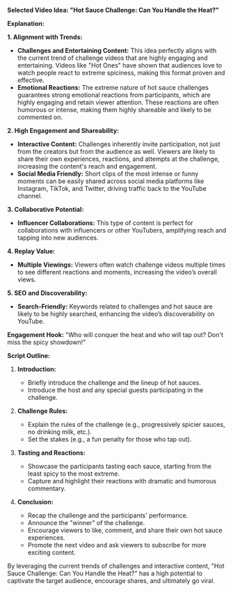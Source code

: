 **Selected Video Idea: "Hot Sauce Challenge: Can You Handle the Heat?"**

**Explanation:**

**1. Alignment with Trends:**
   - **Challenges and Entertaining Content:** This idea perfectly aligns with the current trend of challenge videos that are highly engaging and entertaining. Videos like "Hot Ones" have shown that audiences love to watch people react to extreme spiciness, making this format proven and effective.
   - **Emotional Reactions:** The extreme nature of hot sauce challenges guarantees strong emotional reactions from participants, which are highly engaging and retain viewer attention. These reactions are often humorous or intense, making them highly shareable and likely to be commented on.

**2. High Engagement and Shareability:**
   - **Interactive Content:** Challenges inherently invite participation, not just from the creators but from the audience as well. Viewers are likely to share their own experiences, reactions, and attempts at the challenge, increasing the content's reach and engagement.
   - **Social Media Friendly:** Short clips of the most intense or funny moments can be easily shared across social media platforms like Instagram, TikTok, and Twitter, driving traffic back to the YouTube channel.
   
**3. Collaborative Potential:**
   - **Influencer Collaborations:** This type of content is perfect for collaborations with influencers or other YouTubers, amplifying reach and tapping into new audiences.

**4. Replay Value:**
   - **Multiple Viewings:** Viewers often watch challenge videos multiple times to see different reactions and moments, increasing the video’s overall views.

**5. SEO and Discoverability:**
   - **Search-Friendly:** Keywords related to challenges and hot sauce are likely to be highly searched, enhancing the video’s discoverability on YouTube.

**Engagement Hook:** "Who will conquer the heat and who will tap out? Don't miss the spicy showdown!"

**Script Outline:**
1. **Introduction:**
   - Briefly introduce the challenge and the lineup of hot sauces.
   - Introduce the host and any special guests participating in the challenge.

2. **Challenge Rules:**
   - Explain the rules of the challenge (e.g., progressively spicier sauces, no drinking milk, etc.).
   - Set the stakes (e.g., a fun penalty for those who tap out).

3. **Tasting and Reactions:**
   - Showcase the participants tasting each sauce, starting from the least spicy to the most extreme.
   - Capture and highlight their reactions with dramatic and humorous commentary.

4. **Conclusion:**
   - Recap the challenge and the participants' performance.
   - Announce the "winner" of the challenge.
   - Encourage viewers to like, comment, and share their own hot sauce experiences.
   - Promote the next video and ask viewers to subscribe for more exciting content.

By leveraging the current trends of challenges and interactive content, "Hot Sauce Challenge: Can You Handle the Heat?" has a high potential to captivate the target audience, encourage shares, and ultimately go viral.